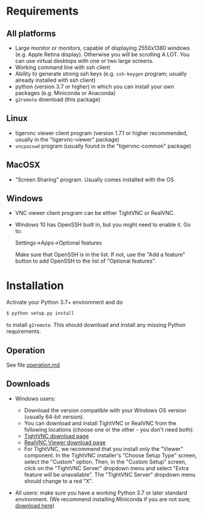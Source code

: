 # Requirements

## All platforms

* Large monitor or monitors, capable of displaying 2550x1380 windows
  (e.g. Apple Retina display).  Otherwise you will be scrolling A LOT.
  You can use virtual desktops with one or two large screens.
* Working command line with ssh client
* Ability to generate strong ssh keys (e.g. `ssh-keygen` program;
  usually already installed with ssh client)
* python (version 3.7 or higher) in which you can install your own
  packages (e.g. Miniconda or Anaconda)
* `g2remote` download (this package)

## Linux

* tigervnc viewer client program (version 1.7.1 or higher recommended,
  usually in the "tigervnc-viewer" package)
* `vncpasswd` program (usually found in the "tigervnc-common" package)

## MacOSX

* "Screen Sharing" program.  Usually comes installed with the OS

## Windows

* VNC viewer client program can be either TightVNC or RealVNC.
* Windows 10 has OpenSSH built in, but you might need to enable it. Go to:

  Settings->Apps->Optional features

  Make sure that OpenSSH is in the list. If not, use the "Add a feature"
  button to add OpenSSH to the list of "Optional features".

# Installation

Activate your Python 3.7+ environment and do

```bash
$ python setup.py install
```

to install `g2remote`.  This should download and install any missing
Python requirements.


## Operation

See file [operation.md](https://github.com/naojsoft/g2remote/blob/master/operation.md)


## Downloads

* Windows users:
  * Download the version compatible with your Windows OS version (usually 64-bit version).
  * You can download and install TightVNC or RealVNC from the following locations
    (choose one or the other - you don't need both):
  * [TightVNC download page](https://www.tightvnc.com/download.php)
  * [RealVNC Viewer download page](https://www.realvnc.com/en/connect/download/viewer/)
  * For TightVNC, we recommend that you install only the "Viewer" component.
    In the TightVNC installer's "Choose Setup Type" screen, select the "Custom" option.
    Then, in the "Custom Setup" screen, click on the "TightVNC Server" dropdown menu and select
    "Extra feature will be unavailable". The "TightVNC Server" dropdown menu should change to a red "X".

* All users: make sure you have a working Python 3.7 or later standard
  environment.  (We recommend installing Miniconda if you are not sure;
  [download here](https://docs.conda.io/en/latest/miniconda.html))


